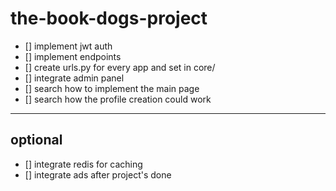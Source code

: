 # the-book-dogs-project

- [] implement jwt auth
- [] implement endpoints
- [] create urls.py for every app and set in core/
- [] integrate admin panel
- [] search how to implement the main page
- [] search how the profile creation could work

---

## optional

- [] integrate redis for caching
- [] integrate ads after project's done
